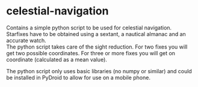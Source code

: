 # celestial-navigation
Contains a simple python script to be used for celestial navigation. <br>
Starfixes have to be obtained using a sextant, a nautical almanac and an accurate watch. <br>
The python script takes care of the sight reduction. For two fixes you will get two possible coordinates. For three or more fixes you will get on coordinate (calculated as a mean value). 

The python script only uses basic libraries (no numpy or similar) and could be installed in PyDroid to allow for use on a mobile phone. 


